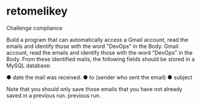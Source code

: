 # retomelikey

Challenge compliance

Build a program that can automatically access a Gmail account, read the emails and identify those with the word "DevOps" in the Body.
Gmail account, read the emails and identify those with the word "DevOps" in the Body.
From these identified mails, the following fields should be stored in a MySQL database:

● date the mail was received.
● to (sender who sent the email)
● subject

Note that you should only save those emails that you have not already saved in a previous run.
previous run.
